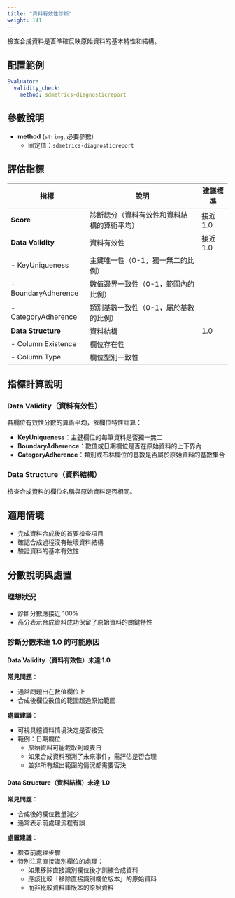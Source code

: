 ```yaml
---
title: "資料有效性診斷"
weight: 141
---
```


檢查合成資料是否準確反映原始資料的基本特性和結構。

## 配置範例

```yaml
Evaluator:
  validity_check:
    method: sdmetrics-diagnosticreport
```

## 參數說明

- **method** (`string`, 必要參數)
  - 固定值：`sdmetrics-diagnosticreport`

## 評估指標

| 指標 | 說明 | 建議標準 |
|-----|------|---------|
| **Score** | 診斷總分（資料有效性和資料結構的算術平均） | 接近 1.0 |
| **Data Validity** | 資料有效性 | 接近 1.0 |
| - KeyUniqueness | 主鍵唯一性（0-1，獨一無二的比例） | |
| - BoundaryAdherence | 數值邊界一致性（0-1，範圍內的比例） | |
| - CategoryAdherence | 類別基數一致性（0-1，屬於基數的比例） | |
| **Data Structure** | 資料結構 | 1.0 |
| - Column Existence | 欄位存在性 | |
| - Column Type | 欄位型別一致性 | |

## 指標計算說明

### Data Validity（資料有效性）
各欄位有效性分數的算術平均，依欄位特性計算：

- **KeyUniqueness**：主鍵欄位的每筆資料是否獨一無二
- **BoundaryAdherence**：數值或日期欄位是否在原始資料的上下界內
- **CategoryAdherence**：類別或布林欄位的基數是否屬於原始資料的基數集合

### Data Structure（資料結構）
檢查合成資料的欄位名稱與原始資料是否相同。

## 適用情境

- 完成資料合成後的首要檢查項目
- 確認合成過程沒有破壞資料結構
- 驗證資料的基本有效性

## 分數說明與處置

### 理想狀況
- 診斷分數應接近 100%
- 高分表示合成資料成功保留了原始資料的關鍵特性

### 診斷分數未達 1.0 的可能原因

#### Data Validity（資料有效性）未達 1.0

**常見問題**：
- 通常問題出在數值欄位上
- 合成後欄位數值的範圍超過原始範圍

**處置建議**：
- 可視具體資料情境決定是否接受
- 範例：日期欄位
  - 原始資料可能截取到報表日
  - 如果合成資料預測了未來事件，需評估是否合理
  - 並非所有超出範圍的情況都需要否決

#### Data Structure（資料結構）未達 1.0

**常見問題**：
- 合成後的欄位數量減少
- 通常表示前處理流程有誤

**處置建議**：
- 檢查前處理步驟
- 特別注意直接識別欄位的處理：
  - 如果移除直接識別欄位後才訓練合成資料
  - 應該比較「移除直接識別欄位版本」的原始資料
  - 而非比較資料庫版本的原始資料